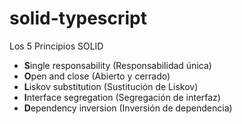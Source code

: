 # solid-typescript
Los 5 Principios SOLID
- **S**ingle responsability (Responsabilidad única)
- **O**pen and close (Abierto y cerrado)
- **L**iskov substitution (Sustitución de Liskov)
- **I**nterface segregation (Segregación de interfaz)
- **D**ependency inversion (Inversión de dependencia)
